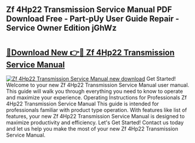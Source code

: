 ## Zf 4Hp22 Transmission Service Manual PDF Download Free - Part-pUy User Guide Repair - Service Owner Edition jGhWz

# <h2><a href="http://cf24631.oget.top/?id=Zf+4Hp22+Transmission+Service+Manual">🔗Download New 👉🔴 Zf 4Hp22 Transmission Service Manual</a></h2>

[![Zf 4Hp22 Transmission Service Manual new download](https://i.imgur.com/5g1atiW.png)](http://cf24631.oget.top/?id=Zf+4Hp22+Transmission+Service+Manual)
Get Started! Welcome to your new Zf 4Hp22 Transmission Service Manual user manual. This guide will walk you through everything you need to know to operate and maximize your experience. Operating Instructions for Professionals Zf 4Hp22 Transmission Service Manual This guide is intended for professionals familiar with product type operation. With features like list of features, your new Zf 4Hp22 Transmission Service Manual is designed to maximize productivity and efficiency. Let's Get Started! Contact us today and let us help you make the most of your new Zf 4Hp22 Transmission Service Manual.
